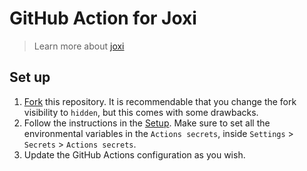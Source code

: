 # GitHub Action for Joxi

> Learn more about [joxi](https://github.com/onmax/joxi)

## Set up

1. [Fork](https://github.com/onmax/joxi-github-action/fork) this repository. It is recommendable that you change the fork visibility to `hidden`, but this comes with some drawbacks.
2. Follow the instructions in the [Setup](https://github.com/onmax/joxi#setup). Make sure to set all the environmental variables in the `Actions secrets`, inside `Settings` > `Secrets` > `Actions secrets`.
3. Update the GitHub Actions configuration as you wish.
